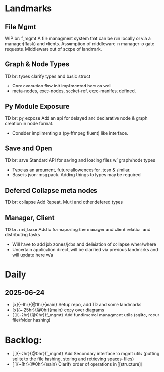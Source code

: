 <!-- 
This file Is the TD Log for me as a solo dev. 
Any new features/Planned things go in the backlog. 
Any thing I work on daily I copy to current day and work on it adding time to current time at the end. If not completed it's coppied back to the top of the backlog and picked up again another day, or the tasks are re-scoped.

Time estimatations follow this format :
    - [ ] {est_time}{@current_time}{branch} Task
    ie:
    - [X] {~10hr}{@5hr}{dev} Converting X to Y
    - [ ] {~1hr}{@2hr}{bug->main} Fix bug xyz

Landmarks are goalposts/Features. Usually anagous with a dev branch.
-->

# Landmarks
## File Mgmt
WIP
br: f_mgmt
A file managment system that can be run locally or via a manager(flask) and clients. Assumption of middleware in manager to gate requests. Middleware out of scope of landmark.

## Graph & Node Types
TD
br: types
clarify types and basic struct 
- Core execution flow init implimented here as well
- meta-nodes, exec-nodes, socket-ref, exec-manifest defined.

## Py Module Exposure
TD
br: py_expose
Add an api for delayed and declarative node & graph creation in node format.
- Consider implimenting a (py-ffmpeg fluent) like interface.

## Save and Open
TD
br: save
Standard API for saving and loading files w/ graph/node types
- Type as an argument, future allowences for .tcsn & similar.
- Base is json-msg pack. Adding things to types may be required.

## Defered Collapse meta nodes
TD
br: collapse
Add Repeat, Multi and other defered types

## Manager, Client 
TD
br: net_base
Add io for exposing the manager and client relation and distributing tasks
- Will have to add job zones/jobs and deliniation of collapse when/where
- Uncertain application direct, will be clarified via previous landmarks and will update here w/a


# Daily

## 2025-06-24

- [x]{~1hr}{@1hr}{main} Setup repo, add TD and some landmarks
- [x]{~.25hr}{@0hr}{main} copy over diagrams
- [ ]{~2hr}{@0hr}{f_mgmt} Add fundimental managment utils (sqlite, recur file/folder hashing)


# Backlog:
- [ ]{~2hr}{@0hr}{f_mgmt} Add Secondary interface to mgmt utils (putting sqlite to the file hashing, storing and retrieving spaces-files)
- [ ]{~1hr}{@0hr}{main} Clarify order of operations in [[structure]]